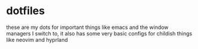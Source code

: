 # dotfiles
these are my dots for important things like emacs and the window managers I switch to, it also has some very basic configs for childish things like neovim and hyprland
